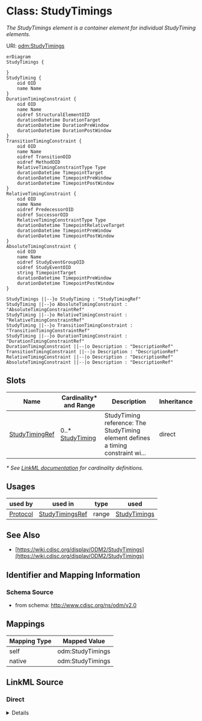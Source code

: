 # Class: StudyTimings

_The StudyTimings element is a container element for individual StudyTiming elements._




URI: [odm:StudyTimings](http://www.cdisc.org/ns/odm/v2.0/StudyTimings)


```mermaid
erDiagram
StudyTimings {

}
StudyTiming {
    oid OID  
    name Name  
}
DurationTimingConstraint {
    oid OID  
    name Name  
    oidref StructuralElementOID  
    durationDatetime DurationTarget  
    durationDatetime DurationPreWindow  
    durationDatetime DurationPostWindow  
}
TransitionTimingConstraint {
    oid OID  
    name Name  
    oidref TransitionOID  
    oidref MethodOID  
    RelativeTimingConstraintType Type  
    durationDatetime TimepointTarget  
    durationDatetime TimepointPreWindow  
    durationDatetime TimepointPostWindow  
}
RelativeTimingConstraint {
    oid OID  
    name Name  
    oidref PredecessorOID  
    oidref SuccessorOID  
    RelativeTimingConstraintType Type  
    durationDatetime TimepointRelativeTarget  
    durationDatetime TimepointPreWindow  
    durationDatetime TimepointPostWindow  
}
AbsoluteTimingConstraint {
    oid OID  
    name Name  
    oidref StudyEventGroupOID  
    oidref StudyEventOID  
    string TimepointTarget  
    durationDatetime TimepointPreWindow  
    durationDatetime TimepointPostWindow  
}

StudyTimings ||--}o StudyTiming : "StudyTimingRef"
StudyTiming ||--}o AbsoluteTimingConstraint : "AbsoluteTimingConstraintRef"
StudyTiming ||--}o RelativeTimingConstraint : "RelativeTimingConstraintRef"
StudyTiming ||--}o TransitionTimingConstraint : "TransitionTimingConstraintRef"
StudyTiming ||--}o DurationTimingConstraint : "DurationTimingConstraintRef"
DurationTimingConstraint ||--|o Description : "DescriptionRef"
TransitionTimingConstraint ||--|o Description : "DescriptionRef"
RelativeTimingConstraint ||--|o Description : "DescriptionRef"
AbsoluteTimingConstraint ||--|o Description : "DescriptionRef"

```



<!-- no inheritance hierarchy -->


## Slots

| Name | Cardinality* and Range | Description | Inheritance |
| ---  | --- | --- | --- |
| [StudyTimingRef](StudyTimingRef.md) | 0..* <br/> [StudyTiming](StudyTiming.md) | StudyTiming reference: The StudyTiming element defines a timing constraint wi... | direct |

_* See [LinkML documentation](https://linkml.io/linkml/schemas/slots.html#slot-cardinality) for cardinality definitions._




## Usages

| used by | used in | type | used |
| ---  | --- | --- | --- |
| [Protocol](Protocol.md) | [StudyTimingsRef](StudyTimingsRef.md) | range | [StudyTimings](StudyTimings.md) |






## See Also

* [https://wiki.cdisc.org/display/ODM2/StudyTimings](https://wiki.cdisc.org/display/ODM2/StudyTimings)

## Identifier and Mapping Information







### Schema Source


* from schema: http://www.cdisc.org/ns/odm/v2.0





## Mappings

| Mapping Type | Mapped Value |
| ---  | ---  |
| self | odm:StudyTimings |
| native | odm:StudyTimings |





## LinkML Source

<!-- TODO: investigate https://stackoverflow.com/questions/37606292/how-to-create-tabbed-code-blocks-in-mkdocs-or-sphinx -->

### Direct

<details>
```yaml
name: StudyTimings
description: The StudyTimings element is a container element for individual StudyTiming
  elements.
from_schema: http://www.cdisc.org/ns/odm/v2.0
see_also:
- https://wiki.cdisc.org/display/ODM2/StudyTimings
rank: 1000
slots:
- StudyTimingRef
slot_usage:
  StudyTimingRef:
    name: StudyTimingRef
    multivalued: true
    domain_of:
    - StudyTimings
    range: StudyTiming
    inlined: true
    inlined_as_list: true
class_uri: odm:StudyTimings

```
</details>

### Induced

<details>
```yaml
name: StudyTimings
description: The StudyTimings element is a container element for individual StudyTiming
  elements.
from_schema: http://www.cdisc.org/ns/odm/v2.0
see_also:
- https://wiki.cdisc.org/display/ODM2/StudyTimings
rank: 1000
slot_usage:
  StudyTimingRef:
    name: StudyTimingRef
    multivalued: true
    domain_of:
    - StudyTimings
    range: StudyTiming
    inlined: true
    inlined_as_list: true
attributes:
  StudyTimingRef:
    name: StudyTimingRef
    description: 'StudyTiming reference: The StudyTiming element defines a timing
      constraint within the study, which can be an absolute timing constraint (e.g.,
      start of the screening visit must be between 1 January 2022 and 31 December
      2022), a relative timing constraint (e.g., visit 2 must be within 30 days after
      visit 1 with a window of +/- 1 week), a transition timing constraint (i.e.,
      timing constraint on a transition within a defined workflow), or a duration
      timing constraint (e.g., the duration of visit 2 is planned to take hours with
      a window of 30 minutes).'
    from_schema: http://www.cdisc.org/ns/odm/v2.0
    rank: 1000
    multivalued: true
    identifier: false
    alias: StudyTimingRef
    owner: StudyTimings
    domain_of:
    - StudyTimings
    range: StudyTiming
    inlined: true
    inlined_as_list: true
class_uri: odm:StudyTimings

```
</details>